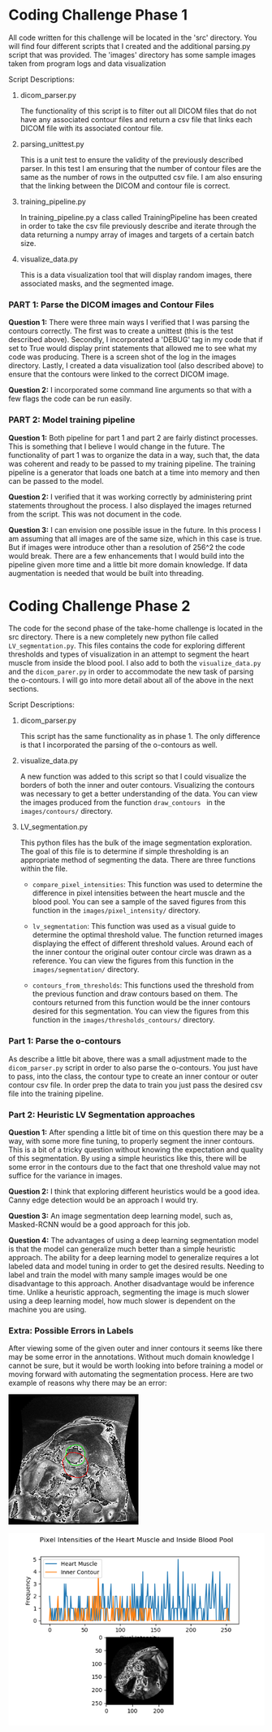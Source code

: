 # Coding Challenge Phase 1

All code written for this challenge will be located in the 'src' directory. You will find four different scripts that I created and the additional parsing.py script that was provided. The 'images' directory has some sample images taken from program logs and data visualization

Script Descriptions:

1. dicom_parser.py

   The functionality of this script is to filter out all DICOM files that do not have any associated contour files and return a csv file that links each DICOM file with its associated contour file.

2. parsing_unittest.py

   This is a unit test to ensure the validity of the previously described parser. In this test I am ensuring that the number of contour files are the same as the number of rows in the outputted csv file. I am also ensuring that the linking between the DICOM and contour file is correct.

3. training_pipeline.py

   In training_pipeline.py a class called TrainingPipeline has been created in order to take the csv file previously describe and iterate through the data returning a numpy array of images and targets of a certain batch size.

4. visualize_data.py

   This is a data visualization tool that will display random images, there associated masks, and the segmented image.  



### PART 1: Parse the DICOM images and Contour Files

<b>Question 1:</b> There were three main ways I verified that I was parsing the contours correctly. The first was to create a unittest (this is the test described above). Secondly, I incorporated a 'DEBUG' tag in my code that if set to True would display print statements that allowed me to see what my code was producing. There is a screen shot of the log in the images directory. Lastly, I created a data visualization tool (also described above) to ensure that the contours were linked to the correct DICOM image.

<b>Question 2:</b> I incorporated some command line arguments so that with a few flags the code can be run easily.  


### PART 2: Model training pipeline

<b>Question 1:</b> Both pipeline for part 1 and part 2 are fairly distinct processes. This is something that I believe I would change in the future. The functionality of part 1 was to organize the data in a way, such that, the data was coherent and ready to be passed to my training pipeline.  The training pipeline is a generator that loads one batch at a time into memory and then can be passed to the model.

<b>Question 2:</b> I verified that it was working correctly by administering print statements throughout the process. I also displayed the images returned from the script. This was not document in the code.

<b>Question 3:</b> I can envision one possible issue in the future. In this process I am assuming that all images are of the same size, which in this case is true. But if images were introduce other than a resolution of 256^2 the code would break.  There are a few enhancements that I would build into the pipeline given more time and a little bit more domain knowledge. If data augmentation is needed that would be built into threading.  



# Coding Challenge Phase 2

The code for the second phase of the take-home challenge is located in the src directory. There is a new completely new python file called ```LV_segmentation.py```. This files contains the code for exploring different thresholds and types of visualization in an attempt to segment the heart muscle from inside the blood pool. I also add to both the ```visualize_data.py``` and the ```dicom_parer.py``` in order to accommodate the new task of parsing the o-contours. I will go into more detail about all of the above in the next sections.


Script Descriptions:

   1. dicom_parser.py

      This script has the same functionality as in phase 1. The only difference is that I incorporated the parsing of the o-contours as well.

   2. visualize_data.py

      A new function was added to this script so that I could visualize the borders of both the inner and outer contours. Visualizing the contours was necessary to get a better understanding of the data. You can view the images produced from the function ```draw_contours ``` in the ```images/contours/``` directory.

   3. LV_segmentation.py

      This python files has the bulk of the image segmentation exploration. The goal of this file is to determine if simple thresholding is an appropriate method of segmenting the data. There are three functions within the file.

      - ```compare_pixel_intensities```: This function was used to determine the difference in pixel intensities between the heart muscle and the blood pool. You can see a sample of the saved figures from this function in the ```images/pixel_intensity/``` directory.

      - ```lv_segmentation```: This function was used as a visual guide to determine the optimal threshold value. The function returned images displaying the effect of different threshold values. Around each of the inner contour the original outer contour circle was drawn as a reference. You can view the figures from this function in the ```images/segmentation/``` directory.

      - ```contours_from_thresholds```: This functions used the threshold from the previous function and draw contours based on them. The contours returned from this function would be the inner contours desired for this segmentation. You can view the figures from this function in the ```images/thresholds_contours/``` directory.


### Part 1: Parse the o-contours

As describe a little bit above, there was a small adjustment made to the ```dicom_parser.py``` script in order to also parse the o-contours. You just have to pass, into the class, the contour type to create an inner contour or outer contour csv file. In order prep the data to train you just pass the desired csv file into the training pipeline.

### Part 2: Heuristic LV Segmentation approaches

<b>Question 1:</b> After spending a little bit of time on this question there may be a way, with some more fine tuning, to properly segment the inner contours. This is a bit of a tricky question without knowing the expectation and quality of this segmentation. By using a simple heuristics like this, there will be some error in the contours due to the fact that one threshold value may not suffice for the variance in images.

<b>Question 2:</b> I think that exploring different heuristics would be a good idea. Canny edge detection would be an approach I would try.

<b>Question 3:</b> An image segmentation deep learning model, such as, Masked-RCNN would be a good approach for this job.

<b>Question 4:</b> The advantages of using a deep learning segmentation model is that the model can generalize much better than a simple heuristic approach. The ability for a deep learning model to generalize requires a lot labeled data and model tuning in order to get the desired results. Needing to label and train the model with many sample images would be one disadvantage to this approach. Another disadvantage would be inference time. Unlike a heuristic approach, segmenting the image is much slower using a deep learning model, how much slower is dependent on the machine you are using.


### Extra: Possible Errors in Labels

After viewing some of the given outer and inner contours it seems like there may be some error in the annotations. Without much domain knowledge I cannot be sure, but it would be worth looking into before training a model or moving forward with automating the segmentation process. Here are two example of reasons why there may be an error:

![](/images/contours/contour_img40.png)

![](/images/pixel_intensity/pixel_intensity_15.png)
